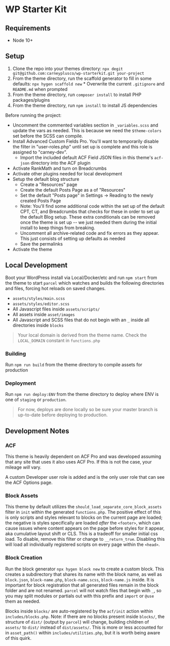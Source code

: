 # WP Starter Kit

## Requirements

- Node 10+

## Setup

1. Clone the repo into your themes directory:
   `npx degit git@github.com:carneyplusco/wp-starterkit.git your-project`
2. From the theme directory, run the scaffold generator to fill in some defaults:
   `npx hygen scaffold new` \* Overwrite the current `.gitignore` and `README.md` when prompted
3. From the theme directory, run `composer install` to install PHP packages/plugins
4. From the theme directory, run `npm install` to install JS dependencies

Before running the project:

- Uncomment the commented variables section in `_variables.scss` and update the vars as needed. This is because we need the `$theme-colors` set before the SCSS can compile.
- Install Advanced Custom Fields Pro. You'll want to temporarily disable the filter in "user-roles.php" until set up is complete and this role is assigned to "carney-dev".
  - Import the included default ACF Field JSON files in this theme's `acf-json` directory into the ACF plugin
- Activate RankMath and turn on Breadcrumbs
- Activate other plugins needed for local development
- Setup the default blog structure
  - Create a "Resources" page
  - Create the default Posts Page as a of "Resources"
  - Set the default "Posts page" in Settings -> Reading to the newly created Posts Page
  - Note: You'll find some additional code within the set up of the default CPT, CT, and Breadcrumbs that checks for these in order to set up the default Blog setup. These extra conditionals can be removed once the theme is set up -- we just needed them during the initial install to keep things from breaking.
  - Uncomment all archive-related code and fix errors as they appear. This just consists of setting up defaults as needed
  - Save the permalinks
- Activate the theme

## Local Development

Boot your WordPress install via Local/Docker/etc and run `npm start` from the theme to start `parcel` which watches and builds the following directories and files, forcing hot reloads on saved changes.

- `assets/styles/main.scss`
- `assets/styles/editor.scss`
- All Javascript files inside `assets/scripts/`
- All assets inside `asset/images`
- All Javascript and SCSS files that do not begin with an `_` inside all directories inside `blocks`

> Your local domain is derived from the theme name. Check the `LOCAL_DOMAIN` constant in `functions.php`

### Building

Run `npm run build` from the theme directory to compile assets for production

### Deployment

Run `npm run deploy:ENV` from the theme directory to deploy where ENV is one of `staging` or `production`.

> For now, deploys are done locally so be sure your master branch is up-to-date before deploying to production.

## Development Notes

### ACF

This theme is heavily dependent on ACF Pro and was developed assuming that any site that uses it also uses ACF Pro. If this is not the case, your mileage _will_ vary.

A custom Developer user role is added and is the only user role that can see the ACF Options page.

### Block Assets

This theme by default utilizes the `should_load_separate_core_block_assets` filter in `init` within the generated `functions.php`. The positive effect of this is only scripts and styles relevant to blocks on the current page are loaded; the negative is styles specifically are loaded _after_ the `<footer>`, which can cause issues where content appears on the page before styles for it appear, aka cumulative layout shift or CLS. This is a tradeoff for smaller initial css load. To disable, remove this filter or change to `__return_true`. Disabling this will load all individually registered scripts on every page within the `<head>`.

### Block Creation

Run the block generator `npx hygen block new` to create a custom block. This creates a subdirectory that shares its name with the block name, as well as `block.json`, `block-name.php`, `block-name.scss`, `block-name.js` inside. It is important for block registration that all generated files remain in the block folder and are not renamed. `parcel` will not watch files that begin with `_`, so you may split modules or partials out with this prefix and `import` or `@use` them as needed.

Blocks inside `blocks/` are auto-registered by the `acf/init` action within `includes/blocks.php`. Note: if there are no blocks present inside `blocks/`, the structure of `dist/` (output by `parcel`) will change, building children of `assets/` to `dist/` instead of `dist/assets/`. This is more or less accounted for in `asset_path()` within `includes/utilities.php`, but it is worth being aware of this quirk.
